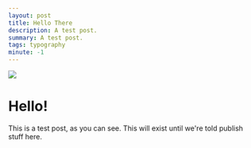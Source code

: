 ```yaml
---
layout: post
title: Hello There
description: A test post.
summary: A test post.
tags: typography
minute: -1
---
```

![](https://random.imagecdn.app/v1/image?width=500&height=150)

# Hello!
This is a test post, as you can see. This will exist until we're told publish stuff here.

